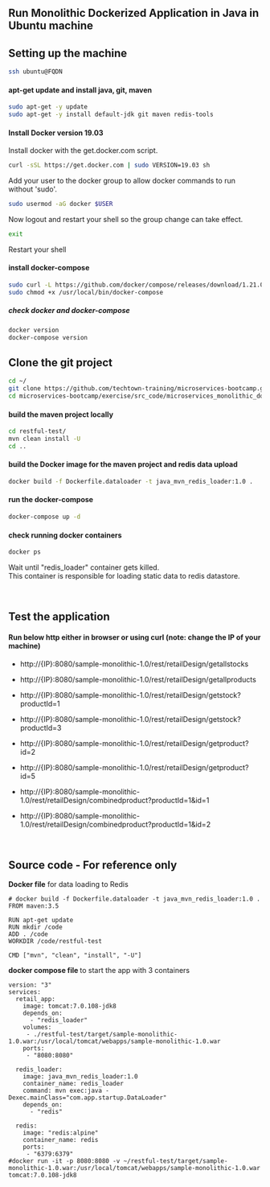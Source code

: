 ## Run Monolithic Dockerized Application in Java in Ubuntu machine

## Setting up the machine

```bash
ssh ubuntu@FQDN
```

#### apt-get update and install java, git, maven
```bash
sudo apt-get -y update
sudo apt-get -y install default-jdk git maven redis-tools
```

#### Install Docker version 19.03

Install docker with the get.docker.com script.

```bash
curl -sSL https://get.docker.com | sudo VERSION=19.03 sh
```

Add your user to the docker group to allow docker commands to run without 'sudo'.

```bash
sudo usermod -aG docker $USER
```

Now logout and restart your shell so the group change can take effect.

```bash
exit
```

Restart your shell

#### install docker-compose

```bash
sudo curl -L https://github.com/docker/compose/releases/download/1.21.0/docker-compose-`uname -s`-`uname -m` -o /usr/local/bin/docker-compose
sudo chmod +x /usr/local/bin/docker-compose
```

##### check docker and docker-compose
```bash
docker version
docker-compose version
```

## Clone the git project

```bash
cd ~/
git clone https://github.com/techtown-training/microservices-bootcamp.git
cd microservices-bootcamp/exercise/src_code/microservices_monolithic_docker/
```

#### build the maven project locally

```bash
cd restful-test/
mvn clean install -U
cd ..
```

#### build the Docker image for the maven project and redis data upload

```bash
docker build -f Dockerfile.dataloader -t java_mvn_redis_loader:1.0 .
```

#### run the docker-compose
```bash
docker-compose up -d
```

#### check running docker containers
```bash
docker ps
```

Wait until "redis_loader" container gets killed. <br>
This container is responsible for loading static data to redis datastore.

<br>

## Test the application

#### Run below http either in browser or using curl (note: change the IP of your machine)
* http://{IP}:8080/sample-monolithic-1.0/rest/retailDesign/getallstocks
* http://{IP}:8080/sample-monolithic-1.0/rest/retailDesign/getallproducts
* http://{IP}:8080/sample-monolithic-1.0/rest/retailDesign/getstock?productId=1
* http://{IP}:8080/sample-monolithic-1.0/rest/retailDesign/getstock?productId=3
* http://{IP}:8080/sample-monolithic-1.0/rest/retailDesign/getproduct?id=2
* http://{IP}:8080/sample-monolithic-1.0/rest/retailDesign/getproduct?id=5

* http://{IP}:8080/sample-monolithic-1.0/rest/retailDesign/combinedproduct?productId=1&id=1
* http://{IP}:8080/sample-monolithic-1.0/rest/retailDesign/combinedproduct?productId=1&id=2

<br>

## Source code - For reference only

<b>Docker file</b> for data loading to Redis

```
# docker build -f Dockerfile.dataloader -t java_mvn_redis_loader:1.0 .
FROM maven:3.5

RUN apt-get update
RUN mkdir /code
ADD . /code
WORKDIR /code/restful-test

CMD ["mvn", "clean", "install", "-U"]
```

<b> docker compose file </b> to start the app with 3 containers

```
version: "3"
services:
  retail_app:
    image: tomcat:7.0.108-jdk8
    depends_on:
      - "redis_loader"
    volumes:
     - ./restful-test/target/sample-monolithic-1.0.war:/usr/local/tomcat/webapps/sample-monolithic-1.0.war
    ports:
     - "8080:8080"

  redis_loader:
    image: java_mvn_redis_loader:1.0
    container_name: redis_loader
    command: mvn exec:java -Dexec.mainClass="com.app.startup.DataLoader"
    depends_on:
      - "redis"

  redis:
    image: "redis:alpine"
    container_name: redis
    ports:
     - "6379:6379"
#docker run -it -p 8080:8080 -v ~/restful-test/target/sample-monolithic-1.0.war:/usr/local/tomcat/webapps/sample-monolithic-1.0.war tomcat:7.0.108-jdk8
```
